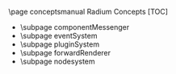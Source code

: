 \page conceptsmanual Radium Concepts
[TOC]

* \subpage componentMessenger
* \subpage eventSystem
* \subpage pluginSystem
* \subpage forwardRenderer
* \subpage nodesystem
